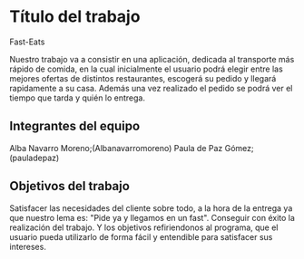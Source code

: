 # Título del trabajo

Fast-Eats

Nuestro trabajo va a consistir en una aplicación, dedicada al transporte más rápido de comida, en la cual inicialmente el usuario podrá elegir entre las mejores ofertas de distintos restaurantes, escogerá su pedido y llegará rapidamente a su casa. Además una vez realizado el pedido se podrá ver el tiempo que tarda y quién lo entrega.


## Integrantes del equipo
Alba Navarro Moreno;(Albanavarromoreno)
Paula de Paz Gómez;(pauladepaz)

## Objetivos del trabajo
Satisfacer las necesidades del cliente sobre todo, a la hora de la entrega ya que nuestro lema es: "Pide ya y llegamos en un fast".
Conseguir con éxito la realización del trabajo.
Y los objetivos refiriendonos al programa, que el usuario pueda utilizarlo de forma fácil y entendible para satisfacer sus intereses.
